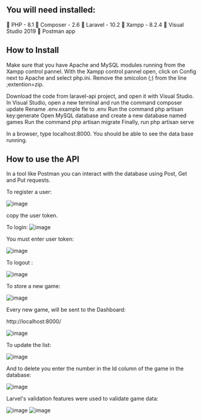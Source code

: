 
## You will need installed:

 PHP - 8.1
 Composer - 2.6
 Laravel - 10.2
 Xampp - 8.2.4
 Visual Studio 2019
 Postman app

## How to Install 

Make sure that you have Apache and MySQL modules running from the Xampp control pannel. 
With the Xampp control pannel open, click on Config next to Apache and select php.ini. Remove the smicolon (;) from the line ;extention=zip.

Download the code from laravel-api project, and open it with Visual Studio.
In Visual Studio, open a new terminal and run the command composer update
Rename .env.example fle to .env
Run the command php artisan key:generate
Open MySQL database and create a new database named games
Run the command php artisan migrate 
Finally, run php artisan serve

In a browser, type localhost:8000. You should be able to see the data base running.

## How to use the API

In a tool like Postman you can interact with the database using Post, Get and Put requests.

To register a user:

![image](https://github.com/teopal95/laravel-api/assets/80754964/cea1e9eb-331f-4181-bad6-7add140d38e9)

copy the user token.

To login:
![image](https://github.com/teopal95/laravel-api/assets/80754964/ce591e89-d501-41f5-8489-f3cdeec209ef)

You must enter user token:

![image](https://github.com/teopal95/laravel-api/assets/80754964/c8d57690-ea2d-4fc3-b729-bd27fc79bc92)

To logout :

![image](https://github.com/teopal95/laravel-api/assets/80754964/3682a736-5352-452e-8df8-fd4a6abccf4b)

To store a new game:

![image](https://github.com/teopal95/laravel-api/assets/80754964/7196e04e-0796-470f-ac63-3fbf33867cbe)

Every new game, will be sent to the Dashboard:

http://localhost:8000/

![image](https://github.com/teopal95/laravel-api/assets/80754964/7742f923-7aa2-47b6-9b20-2235284480f7)


To update the list:

![image](https://github.com/teopal95/laravel-api/assets/80754964/b7c6f724-efbc-4a46-be2f-238f05e9fb91)

And to delete you enter the number in the Id column of the game in the database:

![image](https://github.com/teopal95/laravel-api/assets/80754964/62168b61-2306-4db8-a3c4-2cd131db63ca)

Larvel's validation features were used to validate game data:

![image](https://github.com/teopal95/laravel-api/assets/80754964/9b1a720e-e8f5-4871-83a2-14b3ed56a250)
![image](https://github.com/teopal95/laravel-api/assets/80754964/5a9f0eab-6ab0-442a-8710-6975d96e2d89)















